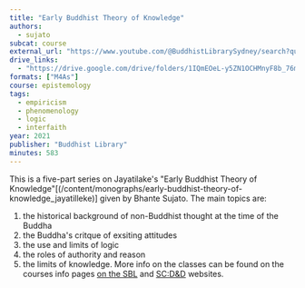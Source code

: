 ```yaml
---
title: "Early Buddhist Theory of Knowledge"
authors:
  - sujato
subcat: course
external_url: "https://www.youtube.com/@BuddhistLibrarySydney/search?query=theory%20of%20knowledge"
drive_links:
  - "https://drive.google.com/drive/folders/1IQmEOeL-y5ZN1OCHMnyF8b_76mBfiqLT"
formats: ["M4As"]
course: epistemology
tags:
  - empiricism
  - phenomenology
  - logic
  - interfaith
year: 2021
publisher: "Buddhist Library"
minutes: 583
---
```


This is a five-part series on Jayatilake's "Early Buddhist Theory of Knowledge"[(/content/monographs/early-buddhist-theory-of-knowledge_jayatilleke)] given by Bhante Sujato. The main topics are: 
1. the historical background of non-Buddhist thought at the time of the Buddha 
2. the Buddha's critque of exsiting attitudes
3. the use and limits of logic
4. the roles of authority and reason
5. the limits of knowledge. 
More info on the classes can be found on the courses info pages [on the SBL](https://buddhistlibrary.org.au/events/early-buddhist-theory-of-knowledge/) and [SC:D&D](https://discourse.suttacentral.net/t/early-buddhist-theory-of-knowledge-course-outline-for-the-buddhist-library/21213?u=khemarato.bhikkhu) websites.
